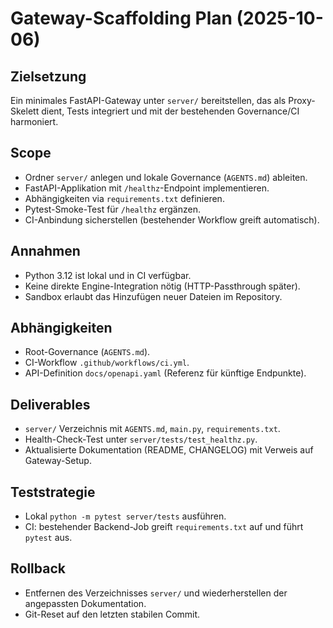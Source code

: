 # Gateway-Scaffolding Plan (2025-10-06)

## Zielsetzung
Ein minimales FastAPI-Gateway unter `server/` bereitstellen, das als Proxy-Skelett dient, Tests integriert und mit der bestehenden Governance/CI harmoniert.

## Scope
- Ordner `server/` anlegen und lokale Governance (`AGENTS.md`) ableiten.
- FastAPI-Applikation mit `/healthz`-Endpoint implementieren.
- Abhängigkeiten via `requirements.txt` definieren.
- Pytest-Smoke-Test für `/healthz` ergänzen.
- CI-Anbindung sicherstellen (bestehender Workflow greift automatisch).

## Annahmen
- Python 3.12 ist lokal und in CI verfügbar.
- Keine direkte Engine-Integration nötig (HTTP-Passthrough später).
- Sandbox erlaubt das Hinzufügen neuer Dateien im Repository.

## Abhängigkeiten
- Root-Governance (`AGENTS.md`).
- CI-Workflow `.github/workflows/ci.yml`.
- API-Definition `docs/openapi.yaml` (Referenz für künftige Endpunkte).

## Deliverables
- `server/` Verzeichnis mit `AGENTS.md`, `main.py`, `requirements.txt`.
- Health-Check-Test unter `server/tests/test_healthz.py`.
- Aktualisierte Dokumentation (README, CHANGELOG) mit Verweis auf Gateway-Setup.

## Teststrategie
- Lokal `python -m pytest server/tests` ausführen.
- CI: bestehender Backend-Job greift `requirements.txt` auf und führt `pytest` aus.

## Rollback
- Entfernen des Verzeichnisses `server/` und wiederherstellen der angepassten Dokumentation.
- Git-Reset auf den letzten stabilen Commit.
